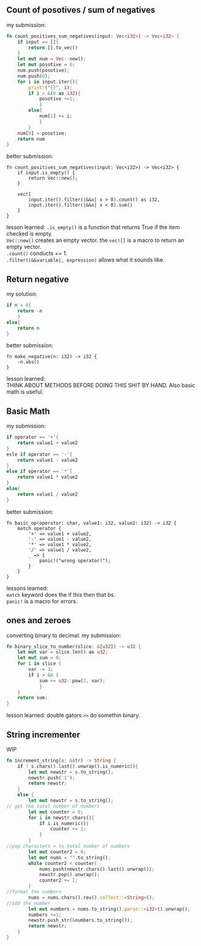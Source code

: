 ## Count of posotives / sum of negatives
my submission:
```rust
fn count_positives_sum_negatives(input: Vec<i32>) -> Vec<i32> {
    if input == []{
        return [].to_vec()
    }
    let mut num = Vec::new();
    let mut posotive = 0;
    num.push(posotive);
    num.push(0);
    for i in input.iter(){
        print!("{}", i);
        if i > &(0 as i32){
            posotive +=1;
            }
        else{
            num[1] += i;
            }
        }
    num[0] = posotive;
    return num
}
```
better submission:
```
fn count_positives_sum_negatives(input: Vec<i32>) -> Vec<i32> {
    if input.is_empty() {
        return Vec::new();
    }
    
    vec![
        input.iter().filter(|&&x| x > 0).count() as i32,
        input.iter().filter(|&&x| x < 0).sum()
    ]
}
```
lesson learned:
`.is_empty()` is a function that returns True if the item checked is empty. \
`Vec::new()` creates an empty vector. the `vec![]` is a macro to return an empty vector. \
`.count()` conducts += 1. \
`.filter(|&&variable|, expression)` allows what it sounds like.

## Return negative
my solution:
```rust
if n > 0{
    return -n
    }
else{
    return n
}
```
better submission:
```
fn make_negative(n: i32) -> i32 {
    -n.abs()
}
```
lesson learned: \
THINK ABOUT METHODS BEFORE DOING THIS SHIT BY HAND. Also basic math is useful.

## Basic Math
my submission:
```rust
if operator == '+'{
    return value1 + value2
}
esle if operator == '-'{
    return value1 - value2
}
else if operator == '*'{
    return value1 * value2
}
else{
    return value1 / value2
}
```
better submission:
```
fn basic_op(operator: char, value1: i32, value2: i32) -> i32 {
    match operator {
        '+' => value1 + value2,
        '-' => value1 - value2,
        '*' => value1 * value2,
        '/' => value1 / value2,
        _ => {
            panic!("wrong operator!");
        }
    }
}
```
lessons learned: \
`match` keyword does the if this then that bs. \
`panic!` is a macro for errors.

## ones and zeroes
converting binary to decimal:
my submission:
```rust
fn binary_slice_to_number(slice: &[u32]) -> u32 {
    let mut var = slice.len() as u32;
    let mut sum = 0;
    for i in slice {
        var -= 1;
        if i > &0 {
            sum += u32::pow(2, var);
            }
    }
    return sum;
}
```
lesson learned: double gators `>>` do somethin binary.
## String incrementer
WIP
```rust
fn increment_string(s: &str) -> String {
    if ! s.chars().last().unwrap().is_numeric(){
        let mut newstr = s.to_string();
        newstr.push('1');
        return newstr;
    }
    else {
        let mut newstr = s.to_string();
// get the total number of numbers
        let mut counter = 0;
        for i in newstr.chars(){
            if i.is_numeric(){
                counter += 1;
            }
        }
//pop characters = to total number of numbers
        let mut counter2 = 0;
        let mut nums = "".to_string();
        while counter2 < counter{
            nums.push(newstr.chars().last().unwrap());
            newstr.pop().unwrap();
            counter2 += 1;
        }
//format the numbers
        nums = nums.chars().rev().collect::<String>();
//add the number
        let mut numbers = nums.to_string().parse::<i32>().unwrap();
        numbers +=1;
        newstr.push_str(&numbers.to_string());
        return newstr;
    }
}
```
